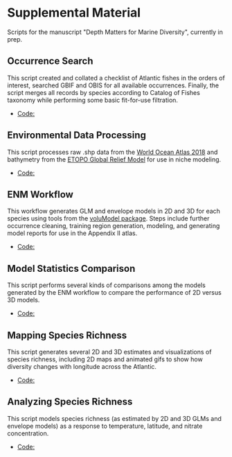 # Supplemental Material
Scripts for the manuscript "Depth Matters for Marine Diversity", currently in prep.

## Occurrence Search
This script created and collated a checklist of Atlantic fishes in the orders of interest, searched GBIF and OBIS for all available occurrences. Finally, the script merges all records by species according to Catalog of Fishes taxonomy while performing some basic fit-for-use filtration.
* [Code:](https://github.com/hannahlowens/3DFishRichness/blob/main/1_OccurrenceSearch.R)

## Environmental Data Processing
This script processes raw .shp data from the [World Ocean Atlas 2018](https://www.ncei.noaa.gov/products/world-ocean-atlas) and bathymetry from the [ETOPO Global Relief Model](https://www.ncei.noaa.gov/products/etopo-global-relief-model) for use in niche modeling.
* [Code:](https://github.com/hannahlowens/3DFishRichness/blob/main/2_EnvironmentalDataProcessing.R)

## ENM Workflow
This workflow generates GLM and envelope models in 2D and 3D for each species using tools from the [voluModel package](https://cran.r-project.org/package=voluModel). Steps include further occurrence cleaning, training region generation, modeling, and generating model reports for use in the Appendix II atlas.
* [Code:](https://github.com/hannahlowens/3DFishRichness/blob/main/3_ENMWorkflow.R)

## Model Statistics Comparison
This script performs several kinds of comparisons among the models generated by the ENM workflow to compare the performance of 2D versus 3D models. 
* [Code:](https://github.com/hannahlowens/3DFishRichness/blob/main/4_ModelStatComparisons.R)

## Mapping Species Richness
This script generates several 2D and 3D estimates and visualizations of species richness, including 2D maps and animated gifs to show how diversity changes with longitude across the Atlantic.
* [Code:](https://github.com/hannahlowens/3DFishRichness/blob/main/5_SpeciesRichnessMapping.R)

## Analyzing Species Richness
This script models species richness (as estimated by 2D and 3D GLMs and envelope models) as a response to temperature, latitude, and nitrate concentration. 
* [Code:](https://github.com/hannahlowens/3DFishRichness/blob/main/6_SpeciesRichnessAnalysis.R)
